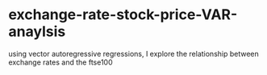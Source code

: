 # exchange-rate-stock-price-VAR-anaylsis
using vector autoregressive regressions, I explore the relationship between exchange rates and the ftse100
